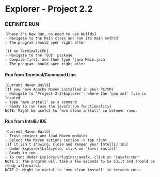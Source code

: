 # Explorer - Project 2.2

### DEFINITE RUN

    [Phase 3's New Run, no need to use builds]
    - Navigate to the Main class and run its main method
    - The program should open right after
    
    [If on Terminal/CMD]
    - Navigate to the 'GUI' package
    - Compile first, and then type 'java Main.java'
    - The program should open right after


#### Run from Terminal/Command Line

    [Current Maven Build]
    (If you have Apache Maven installed in your PC/VM)
    - Navigate to 'Project-2-2\Explorer', where the 'pom.xml' file is located
    - Type 'mvn install' as a command
    - Ready to run (use the javafx:run functionality)
    NOTE: Might be useful to 'mvn clean install' in between runs.

#### Run from IntelliJ IDE

    [Current Maven Build]
    - Trust project and load Maven modules
    - Select the Maven actions section -> top right 
    (if it isn't showing, close and reopen your IntelliJ IDE)
    - Under Explorer\Lifecycle, click on '(mvn) install'
    - Ready to run
    - To run: Under Explorer\Plugins\javafx, click on 'javafx:run'
    NOTE 1: The program will take a few seconds to be built and should be ready afterwards.
    NOTE 2: Might be useful to 'mvn clean install' in between runs.
